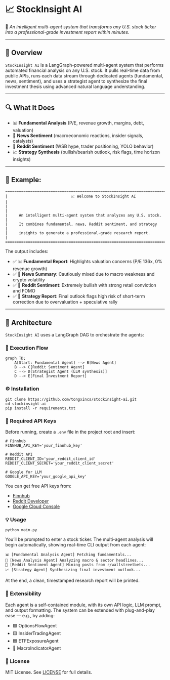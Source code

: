 # 📈 StockInsight AI

🧠 *An intelligent multi-agent system that transforms any U.S. stock ticker into a professional-grade investment report within minutes.*

---

## 🚀 Overview

`StockInsight AI` is a LangGraph-powered multi-agent system that performs automated financial analysis on any U.S. stock. It pulls real-time data from public APIs, runs each data stream through dedicated agents (fundamental, news, sentiment), and uses a strategist agent to synthesize the final investment thesis using advanced natural language understanding.

---

## 🔍 What It Does

- 📊 **Fundamental Analysis** (P/E, revenue growth, margins, debt, valuation)
- 📰 **News Sentiment** (macroeconomic reactions, insider signals, catalysts)
- 🧠 **Reddit Sentiment** (WSB hype, trader positioning, YOLO behavior)
- 📈 **Strategy Synthesis** (bullish/bearish outlook, risk flags, time horizon insights)

---

## 🎯 Example:
```
==========================================================================================
|                            📈 Welcome to StockInsight AI                               |
|                                                                                        |
|     An intelligent multi-agent system that analyzes any U.S. stock.                    |
|     It combines fundamental, news, Reddit sentiment, and strategy                      |
|     insights to generate a professional-grade research report.                         |
==========================================================================================
```
The output includes:

- ✅ 📊 **Fundamental Report**: Highlights valuation concerns (P/E 136x, 0% revenue growth)
- ✅ 📰 **News Summary**: Cautiously mixed due to macro weakness and crypto volatility
- ✅ 🧠 **Reddit Sentiment**: Extremely bullish with strong retail conviction and FOMO
- ✅ 🧩 **Strategy Report**: Final outlook flags high risk of short-term correction due to overvaluation + speculative rally

---

## 🧠 Architecture

`StockInsight AI` uses a LangGraph DAG to orchestrate the agents:

### 🧬 Execution Flow

```mermaid
graph TD;
    A[Start: Fundamental Agent] --> B[News Agent]
    B --> C[Reddit Sentiment Agent]
    C --> D[Strategist Agent (LLM synthesis)]
    D --> E[Final Investment Report]
```

### ⚙️ Installation
```
git clone https://github.com/tongxincs/stockinsight-ai.git
cd stockinsight-ai
pip install -r requirements.txt
```

### 🔐 Required API Keys
Before running, create a `.env` file in the project root and insert:
```
# Finnhub
FINNHUB_API_KEY='your_finnhub_key'

# Reddit API
REDDIT_CLIENT_ID='your_reddit_client_id'
REDDIT_CLIENT_SECRET='your_reddit_client_secret'

# Google for LLM
GOOGLE_API_KEY='your_google_api_key'
```

You can get free API keys from:

*   [Finnhub](https://finnhub.io)
*   [Reddit Developer](https://www.reddit.com/prefs/apps?)
*   [Google Cloud Console](https://console.cloud.google.com/apis/)

### 💡 Usage
```
python main.py
```
You’ll be prompted to enter a stock ticker. The multi-agent analysis will begin automatically, showing real-time CLI output from each agent:
```
📊 [Fundamental Analysis Agent] Fetching fundamentals...
📰 [News Analysis Agent] Analyzing macro & sector headlines...
🧠 [Reddit Sentiment Agent] Mining posts from r/wallstreetbets...
📈 [Strategy Agent] Synthesizing final investment outlook...
```
At the end, a clean, timestamped research report will be printed.

### 🧱 Extensibility
Each agent is a self-contained module, with its own API logic, LLM prompt, and output formatting. The system can be extended with plug-and-play ease — e.g., by adding:

*   🟩 OptionsFlowAgent
*   🟨 InsiderTradingAgent
*   🟦 ETFExposureAgent
*   🔵 MacroIndicatorAgent

### 📝 License
MIT License. See [LICENSE](./LICENSE) for full details.
